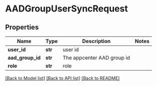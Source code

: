 # AADGroupUserSyncRequest

## Properties
Name | Type | Description | Notes
------------ | ------------- | ------------- | -------------
**user_id** | **str** | user id | 
**aad_group_id** | **str** | The appcenter AAD group id | 
**role** | **str** | role | 

[[Back to Model list]](../README.md#documentation-for-models) [[Back to API list]](../README.md#documentation-for-api-endpoints) [[Back to README]](../README.md)

